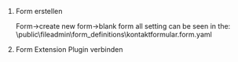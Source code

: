 1. Form erstellen

   Form->create new form->blank form
    all setting can be seen in the:
  \public\fileadmin\form_definitions\kontaktformular.form.yaml
2. Form Extension Plugin verbinden

